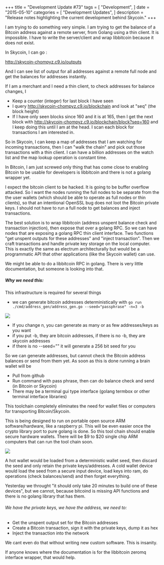 +++
title = "Development Update #73"
tags = [
    "Development",
]
date = "2015-05-10"
categories = [
    "Development Updates",
]
description = "Release notes highlighting the current development behind Skycoin."
+++

I am trying to do something very simple. I am trying to get the balance of a Bitcoin address against a remote server, from Golang using a thin client. It is impossible. I have to write the server/client and wrap libbitcoin because it does not exist.

In Skycoin, I can go :

http://skycoin-chompyz.c9.io/outputs

And I can see list of output for all addresses against a remote full node and get the balances for addresses instantly.

If I am a merchant and I need a thin client, to check addresses for balance changes, I
- Keep a counter (integer) for last block I have seen
- I query http://skycoin-chompyz.c9.io/blockchain and look at "seq" (the block height)
- If I have only seen blocks since 160 and it is at 165, then I get the next block with http://skycoin-chompyz.c9.io/blockchain/block?seq=160 and I keep doing this until I am at the head. I scan each block for transactions I am interested in.

So in Skycoin, I can keep a map of addresses that I am watching for incoming transactions, then I can "walk the chain" and pick out those transactions with a thin client. I can have a billion addresses on the watch list and the map lookup operation is constant time.

In Bitcoin, I am just screwed only thing that has come close to enabling Bitcoin to be usable for developers is libbitcoin and there is not a golang wrapper yet.

I expect the bitcoin client to be hacked. It is going to be buffer overflow attacked. So I want the nodes running the full nodes to be separate from the the user wallets (which should be able to operate as full nodes or thin clients), so that an intentional OpenSSL bug does not loot the Bitcoin private keys. I should not have to run a full node to get balances and inject transactions.

The best solution is to wrap libbitcoin (address unspent balance check and transaction injection), then expose that over a golang RPC. So we can have nodes that are exposing a golang RPC thin client interface. Two functions "get unspent outputs for these addresses" and "inject transaction". Then we craft transactions and handle private key storage on the local computer. This is exactly the same as electrum architecturally but would be a programmatic API that other applications (like the Skycoin wallet) can use.

We might be able to do a libbitcoin RPC in golang. There is very little documentation, but someone is looking into that.

##### Why we need this:

This infrastructure is required for several things
- we can generate bitcoin addresses deterministically with `go run ./cmd/address_gen/address_gen.go --seed="passphrase" -n=3 -b`

![](http://i.imgur.com/XFSMwGS.png)

- If you change n, you can generate as many or as few addresses/keys as you want
- if you put -b, they are bitcoin addresses, if there is no -b, they are skycoin addresses
- if there is no --seed="" it will generate a 256 bit seed for you

So we can generate addresses, but cannot check the Bitcoin address balances or send from them yet. As soon as this is done running a brain wallet will be
- Pull from github
- Run command with pass phrase, then can do balance check and send (in Bitcoin or Skycoin)
- There may be a terminal gui type interface (golang termbox or other terminal interface libraries)

This toolchain completely eliminates the need for wallet files or computers for transporting Bitcoin/Skycoin.

This is being designed to run on portable open source ARM software/hardware, like a raspberry pi. This will be even easier once the crypto library port to pure golang is done. So this tool chain should enable secure hardware wallets. There will be $9 to $20 single chip ARM computers that can run the tool chain soon.

![](https://ip.bitcointalk.org/?u=http%3A%2F%2Fi.imgur.com%2Fcfo99GM.jpg&t=578&c=tMBizPqOluFo2g)


A hot wallet would be loaded from a deterministic wallet seed, then discard the seed and only retain the private keys/addresses. A cold wallet device would load the seed from a secure input device, load keys into ram, do operations (check balances/send) and then forget everything.

Yesterday we throught "it should only take 20 minutes to build one of these devices", but we cannot, because bitcoind is missing API functions and there is no golang library that has them.

###### We have the private keys, we have the address, we need to:
- Get the unspent output set for the Bitcoin addresses
- Create a Bitcoin transaction, sign it with the private keys, dump it as hex
- Inject the transaction into the network

We cant even do that without writing new custom software. This is insanity.

If anyone knows where the documentation is for the libbitcoin zeromq interface wrapper, that would help.
